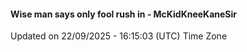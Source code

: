 #### Wise man says only fool rush in - McKidKneeKaneSir
Updated on 22/09/2025 - 16:15:03 (UTC) Time Zone

